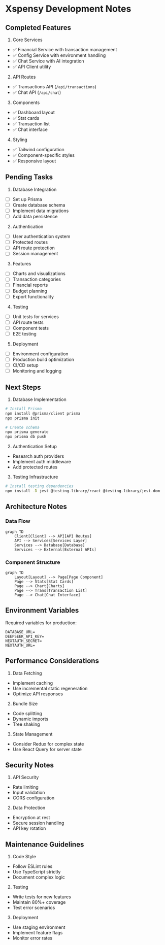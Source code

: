 # Xspensy Development Notes

## Completed Features

1. Core Services
- ✅ Financial Service with transaction management
- ✅ Config Service with environment handling
- ✅ Chat Service with AI integration
- ✅ API Client utility

2. API Routes
- ✅ Transactions API (`/api/transactions`)
- ✅ Chat API (`/api/chat`)

3. Components
- ✅ Dashboard layout
- ✅ Stat cards
- ✅ Transaction list
- ✅ Chat interface

4. Styling
- ✅ Tailwind configuration
- ✅ Component-specific styles
- ✅ Responsive layout

## Pending Tasks

1. Database Integration
- [ ] Set up Prisma
- [ ] Create database schema
- [ ] Implement data migrations
- [ ] Add data persistence

2. Authentication
- [ ] User authentication system
- [ ] Protected routes
- [ ] API route protection
- [ ] Session management

3. Features
- [ ] Charts and visualizations
- [ ] Transaction categories
- [ ] Financial reports
- [ ] Budget planning
- [ ] Export functionality

4. Testing
- [ ] Unit tests for services
- [ ] API route tests
- [ ] Component tests
- [ ] E2E testing

5. Deployment
- [ ] Environment configuration
- [ ] Production build optimization
- [ ] CI/CD setup
- [ ] Monitoring and logging

## Next Steps

1. Database Implementation
```bash
# Install Prisma
npm install @prisma/client prisma
npx prisma init

# Create schema
npx prisma generate
npx prisma db push
```

2. Authentication Setup
- Research auth providers
- Implement auth middleware
- Add protected routes

3. Testing Infrastructure
```bash
# Install testing dependencies
npm install -D jest @testing-library/react @testing-library/jest-dom
```

## Architecture Notes

### Data Flow
```mermaid
graph TD
    Client[Client] --> API[API Routes]
    API --> Services[Services Layer]
    Services --> Database[Database]
    Services --> External[External APIs]
```

### Component Structure
```mermaid
graph TD
    Layout[Layout] --> Page[Page Component]
    Page --> Stats[Stat Cards]
    Page --> Chart[Charts]
    Page --> Trans[Transaction List]
    Page --> Chat[Chat Interface]
```

## Environment Variables

Required variables for production:
```env
DATABASE_URL=
DEEPSEEK_API_KEY=
NEXTAUTH_SECRET=
NEXTAUTH_URL=
```

## Performance Considerations

1. Data Fetching
- Implement caching
- Use incremental static regeneration
- Optimize API responses

2. Bundle Size
- Code splitting
- Dynamic imports
- Tree shaking

3. State Management
- Consider Redux for complex state
- Use React Query for server state

## Security Notes

1. API Security
- Rate limiting
- Input validation
- CORS configuration

2. Data Protection
- Encryption at rest
- Secure session handling
- API key rotation

## Maintenance Guidelines

1. Code Style
- Follow ESLint rules
- Use TypeScript strictly
- Document complex logic

2. Testing
- Write tests for new features
- Maintain 80%+ coverage
- Test error scenarios

3. Deployment
- Use staging environment
- Implement feature flags
- Monitor error rates